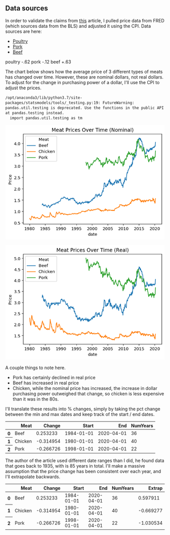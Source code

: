 ## Data sources

In order to validate the claims from [this](https://www.bloomberg.com/news/articles/2020-05-11/why-chicken-is-plentiful-during-the-pandemic-and-beef-is-not?srnd=premium&utm_medium=social&utm_source=twitter&utm_campaign=socialflow-organic&utm_content=markets&cmpid%3D=socialflow-twitter-markets&sref=XQtHDW1P) article, I pulled price data from FRED (which sources data from the BLS) and adjusted it using the CPI. Data sources are here:

- [Poultry](https://fred.stlouisfed.org/series/APU0000706111)
- [Pork](https://fred.stlouisfed.org/series/APU0000FD3101)
- [Beef](https://fred.stlouisfed.org/series/APU0000703112)

poultry -.62
pork -.12
beef +.63

The chart below shows how the average price of 3 different types of meats has changed over time. However, these are nominal dollars, not real dollars. To adjust for the change in purchasing power of a dollar, I'll use the CPI to adjust the prices.

    /opt/anaconda3/lib/python3.7/site-packages/statsmodels/tools/_testing.py:19: FutureWarning: pandas.util.testing is deprecated. Use the functions in the public API at pandas.testing instead.
      import pandas.util.testing as tm



![png](price_check_files/price_check_3_1.png)



![png](price_check_files/price_check_4_0.png)


A couple things to note here.

- Pork has certainly declined in real price
- Beef has increased in real price
- Chicken, while the nominal price has increased, the increase in dollar purchasing power outweighed that change, so chicken is less expensive than it was in the 80s.

I'll translate these results into % changes, simply by taking the pct change between the min and max dates and keep track of the start / end dates.




<table border="0" class="dataframe">
  <thead>
    <tr style="text-align: right;">
      <th></th>
      <th>Meat</th>
      <th>Change</th>
      <th>Start</th>
      <th>End</th>
      <th>NumYears</th>
    </tr>
  </thead>
  <tbody>
    <tr>
      <th>0</th>
      <td>Beef</td>
      <td>0.253233</td>
      <td>1984-01-01</td>
      <td>2020-04-01</td>
      <td>36</td>
    </tr>
    <tr>
      <th>1</th>
      <td>Chicken</td>
      <td>-0.314954</td>
      <td>1980-01-01</td>
      <td>2020-04-01</td>
      <td>40</td>
    </tr>
    <tr>
      <th>2</th>
      <td>Pork</td>
      <td>-0.266726</td>
      <td>1998-01-01</td>
      <td>2020-04-01</td>
      <td>22</td>
    </tr>
  </tbody>
</table>



The author of the article used different date ranges than I did, he found data that goes back to 1935, with is 85 years in total. I'll make a massive assumption that the price change has been consistent over each year, and I'll extrapolate backwards.




<table border="0" class="dataframe">
  <thead>
    <tr style="text-align: right;">
      <th></th>
      <th>Meat</th>
      <th>Change</th>
      <th>Start</th>
      <th>End</th>
      <th>NumYears</th>
      <th>Extrap</th>
    </tr>
  </thead>
  <tbody>
    <tr>
      <th>0</th>
      <td>Beef</td>
      <td>0.253233</td>
      <td>1984-01-01</td>
      <td>2020-04-01</td>
      <td>36</td>
      <td>0.597911</td>
    </tr>
    <tr>
      <th>1</th>
      <td>Chicken</td>
      <td>-0.314954</td>
      <td>1980-01-01</td>
      <td>2020-04-01</td>
      <td>40</td>
      <td>-0.669277</td>
    </tr>
    <tr>
      <th>2</th>
      <td>Pork</td>
      <td>-0.266726</td>
      <td>1998-01-01</td>
      <td>2020-04-01</td>
      <td>22</td>
      <td>-1.030534</td>
    </tr>
  </tbody>
</table>


